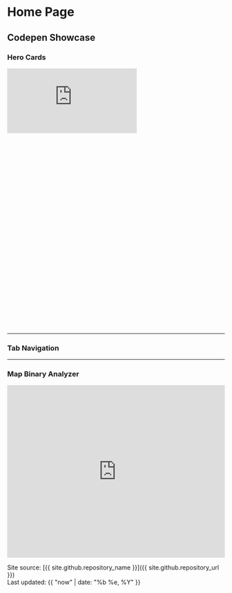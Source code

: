 # Home Page

## Codepen Showcase

### Hero Cards

<div style="display: flex; justify-content: center;">
	<div class="cp_embed_wrapper" style="width: 100%; height: 600px;">
    	<iframe scrolling="no" title="Hero Card v2" src="https://codepen.io/Suggon/embed/zxYwepJ?default-tab=result&theme-id=dark" frameborder="no" loading="lazy" allowtransparency="true" allowfullscreen="true">
    		See the Pen <a href="https://codepen.io/Suggon/pen/zxYwepJ">
    		Hero Card v2</a> by Suggon (<a href="https://codepen.io/Suggon">@Suggon</a>)
    		on <a href="https://codepen.io">CodePen</a>.
    	</iframe>
    </div>
</div>

---

### Tab Navigation

<template>
	<iframe height="320" style="width: 100%;" scrolling="no" title="Tab Navigation" src="https://codepen.io/Suggon/embed/MWzqByj?default-tab=result&theme-id=dark" frameborder="no" loading="lazy" allowtransparency="true" allowfullscreen="true">
		See the Pen <a href="https://codepen.io/Suggon/pen/MWzqByj">
		Tab Navigation</a> by Suggon (<a href="https://codepen.io/Suggon">@Suggon</a>)
		on <a href="https://codepen.io">CodePen</a>.
	</iframe>
</template>

---

### Map Binary Analyzer

<iframe height="400" style="width: 100%;" scrolling="no" title="gt-map-tile-reader" src="https://codepen.io/Suggon/embed/BabeqaE?default-tab=result&theme-id=dark" frameborder="no" loading="lazy" allowtransparency="true" allowfullscreen="true">
	See the Pen <a href="https://codepen.io/Suggon/pen/BabeqaE">
	gt-map-tile-reader</a> by Suggon (<a href="https://codepen.io/Suggon">@Suggon</a>)
	on <a href="https://codepen.io">CodePen</a>.
</iframe>

<div class="footer border-top border-gray-light mt-5 pt-3 text-right text-gray">

Site source: [{{ site.github.repository_name }}]({{ site.github.repository_url }})\
Last updated: {{ "now" | date: "%b %e, %Y" }}

</div>
